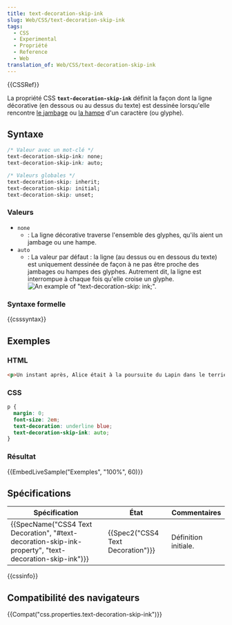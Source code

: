 ```yaml
---
title: text-decoration-skip-ink
slug: Web/CSS/text-decoration-skip-ink
tags:
  - CSS
  - Experimental
  - Propriété
  - Reference
  - Web
translation_of: Web/CSS/text-decoration-skip-ink
---
```

{{CSSRef}}

La propriété CSS **`text-decoration-skip-ink`** définit la façon dont la ligne décorative (en dessous ou au dessus du texte) est dessinée lorsqu'elle rencontre [le jambage](https://fr.wikipedia.org/wiki/Jambage) ou [la hampe](<https://fr.wikipedia.org/wiki/F%C3%BBt_(typographie)>) d'un caractère (ou glyphe).

## Syntaxe

```css
/* Valeur avec un mot-clé */
text-decoration-skip-ink: none;
text-decoration-skip-ink: auto;

/* Valeurs globales */
text-decoration-skip: inherit;
text-decoration-skip: initial;
text-decoration-skip: unset;
```

### Valeurs

- `none`
  - : La ligne décorative traverse l'ensemble des glyphes, qu'ils aient un jambage ou une hampe.
- `auto`
  - : La valeur par défaut : la ligne (au dessus ou en dessous du texte) est uniquement dessinée de façon à ne pas être proche des jambages ou hampes des glyphes. Autrement dit, la ligne est interrompue à chaque fois qu'elle croise un glyphe. ![An example of "text-decoration-skip: ink;".](decoration-skip-ink.png)

### Syntaxe formelle

{{csssyntax}}

## Exemples

### HTML

```html
<p>Un instant après, Alice était à la poursuite du Lapin dans le terrier…</p>
```

### CSS

```css
p {
  margin: 0;
  font-size: 2em;
  text-decoration: underline blue;
  text-decoration-skip-ink: auto;
}
```

### Résultat

{{EmbedLiveSample("Exemples", "100%", 60)}}

## Spécifications

| Spécification                                                                                                                            | État                                         | Commentaires         |
| ---------------------------------------------------------------------------------------------------------------------------------------- | -------------------------------------------- | -------------------- |
| {{SpecName("CSS4 Text Decoration", "#text-decoration-skip-ink-property", "text-decoration-skip-ink")}} | {{Spec2("CSS4 Text Decoration")}} | Définition initiale. |

{{cssinfo}}

## Compatibilité des navigateurs

{{Compat("css.properties.text-decoration-skip-ink")}}
